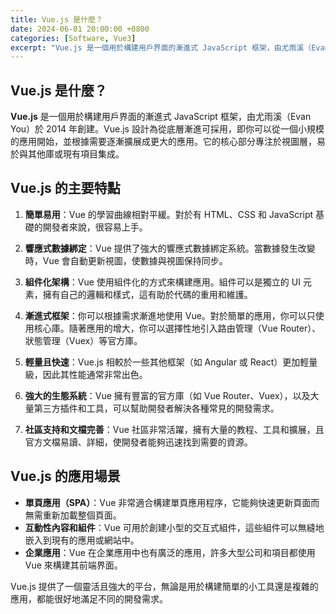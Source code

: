 ```yaml
---
title: Vue.js 是什麼？
date: 2024-06-01 20:00:00 +0800
categories: [Software, Vue3]
excerpt: "Vue.js 是一個用於構建用戶界面的漸進式 JavaScript 框架，由尤雨溪（Evan You）於 2014 年創建"
---
```


## Vue.js 是什麼？

**Vue.js** 是一個用於構建用戶界面的漸進式 JavaScript 框架，由尤雨溪（Evan You）於 2014 年創建。Vue.js 設計為從底層漸進可採用，即你可以從一個小規模的應用開始，並根據需要逐漸擴展成更大的應用。它的核心部分專注於視圖層，易於與其他庫或現有項目集成。

## Vue.js 的主要特點

1. **簡單易用**：Vue 的學習曲線相對平緩。對於有 HTML、CSS 和 JavaScript 基礎的開發者來說，很容易上手。

2. **響應式數據綁定**：Vue 提供了強大的響應式數據綁定系統。當數據發生改變時，Vue 會自動更新視圖，使數據與視圖保持同步。

3. **組件化架構**：Vue 使用組件化的方式來構建應用。組件可以是獨立的 UI 元素，擁有自己的邏輯和樣式，這有助於代碼的重用和維護。

4. **漸進式框架**：你可以根據需求漸進地使用 Vue。對於簡單的應用，你可以只使用核心庫。隨著應用的增大，你可以選擇性地引入路由管理（Vue Router）、狀態管理（Vuex）等官方庫。

5. **輕量且快速**：Vue.js 相較於一些其他框架（如 Angular 或 React）更加輕量級，因此其性能通常非常出色。

6. **強大的生態系統**：Vue 擁有豐富的官方庫（如 Vue Router、Vuex），以及大量第三方插件和工具，可以幫助開發者解決各種常見的開發需求。

7. **社區支持和文檔完善**：Vue 社區非常活躍，擁有大量的教程、工具和擴展，且官方文檔易讀、詳細，使開發者能夠迅速找到需要的資源。

## Vue.js 的應用場景

- **單頁應用（SPA）**：Vue 非常適合構建單頁應用程序，它能夠快速更新頁面而無需重新加載整個頁面。
- **互動性內容和組件**：Vue 可用於創建小型的交互式組件，這些組件可以無縫地嵌入到現有的應用或網站中。
- **企業應用**：Vue 在企業應用中也有廣泛的應用，許多大型公司和項目都使用 Vue 來構建其前端界面。

Vue.js 提供了一個靈活且強大的平台，無論是用於構建簡單的小工具還是複雜的應用，都能很好地滿足不同的開發需求。
